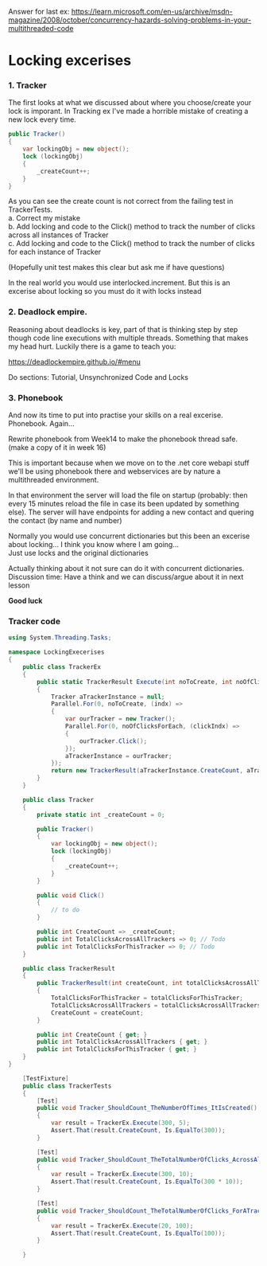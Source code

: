 
Answer for last ex:
https://learn.microsoft.com/en-us/archive/msdn-magazine/2008/october/concurrency-hazards-solving-problems-in-your-multithreaded-code


# Locking excerises

### 1. Tracker
The first looks at what we discussed about where you choose/create your lock is imporant.
In Tracking ex I've made a horrible mistake of creating a new lock every time.
```csharp
public Tracker()
{
    var lockingObj = new object();
    lock (lockingObj)
    {
        _createCount++;
    }
}
```
As you can see the create count is not correct from the failing test in TrackerTests.  
a. Correct my mistake  
b. Add locking and code to the Click() method to track the number of clicks across all instances of Tracker  
c. Add locking and code to the Click() method to track the number of clicks for each instance of Tracker 

(Hopefully unit test makes this clear but ask me if have questions)

In the real world you would use interlocked.increment. But this is an excerise about locking so you must do it with locks instead

### 2. Deadlock empire.

Reasoning about deadlocks is key, part of that is thinking step by step though code line executions with multiple threads. Something that makes my head hurt. Luckily there is a game to teach you:

https://deadlockempire.github.io/#menu

Do sections: Tutorial, Unsynchronized Code and Locks


### 3. Phonebook
And now its time to put into practise your skills on a real excerise. Phonebook. Again...

Rewrite phonebook from Week14 to make the phonebook thread safe. (make a copy of it in week 16)

This is important because when we move on to the .net core webapi stuff we'll be using phonebook there and webservices are by nature a multithreaded environment.

In that environment the server will load the file on startup (probably: then every 15 minutes reload the file in case its been updated by something else). The server will have endpoints for adding a new contact and quering the contact (by name and number)

Normally you would use concurrent dictionaries but this been an excerise about locking... I think you know where I am going...  
Just use locks and the original dictionaries

Actually thinking about it not sure can do it with concurrent dictionaries. Discussion time: Have a think and we can discuss/argue about it in next lesson

**Good luck**


### Tracker code
```cs
using System.Threading.Tasks;

namespace LockingExecerises
{
    public class TrackerEx
    {
        public static TrackerResult Execute(int noToCreate, int noOfClicksForEach)
        {
            Tracker aTrackerInstance = null;
            Parallel.For(0, noToCreate, (indx) =>
            {
                var ourTracker = new Tracker();
                Parallel.For(0, noOfClicksForEach, (clickIndx) =>
                {
                    ourTracker.Click();
                });
                aTrackerInstance = ourTracker;
            });
            return new TrackerResult(aTrackerInstance.CreateCount, aTrackerInstance.TotalClicksAcrossAllTrackers, aTrackerInstance.TotalClicksForThisTracker);
        }
    }

    public class Tracker
    {
        private static int _createCount = 0;

        public Tracker()
        {
            var lockingObj = new object();
            lock (lockingObj)
            {
                _createCount++;
            }
        }

        public void Click()
        {
            // to do
        }

        public int CreateCount => _createCount;
        public int TotalClicksAcrossAllTrackers => 0; // Todo
        public int TotalClicksForThisTracker => 0; // Todo
    }

    public class TrackerResult
    {
        public TrackerResult(int createCount, int totalClicksAcrossAllTrackers, int totalClicksForThisTracker)
        {
            TotalClicksForThisTracker = totalClicksForThisTracker;
            TotalClicksAcrossAllTrackers = totalClicksAcrossAllTrackers;
            CreateCount = createCount;
        }

        public int CreateCount { get; }
        public int TotalClicksAcrossAllTrackers { get; }
        public int TotalClicksForThisTracker { get; }
    }
}
```
```TrackerTests.cs
    [TestFixture]
    public class TrackerTests
    {
        [Test]
        public void Tracker_ShouldCount_TheNumberOfTimes_ItIsCreated()
        {
            var result = TrackerEx.Execute(300, 5);
            Assert.That(result.CreateCount, Is.EqualTo(300));
        }

        [Test]
        public void Tracker_ShouldCount_TheTotalNumberOfClicks_AcrossAllTrackers()
        {
            var result = TrackerEx.Execute(300, 10);
            Assert.That(result.CreateCount, Is.EqualTo(300 * 10));
        }

        [Test]
        public void Tracker_ShouldCount_TheTotalNumberOfClicks_ForATracker()
        {
            var result = TrackerEx.Execute(20, 100);
            Assert.That(result.CreateCount, Is.EqualTo(100));
        }

    }
```
